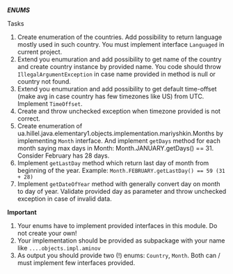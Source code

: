 ***ENUMS***

Tasks

1. Create enumeration of the countries. Add possibility to return language mostly used in such country.
You must implement interface ```Languaged``` in current project.
2. Extend you enumuration and add possibility to get name of the country 
and create country instance by provided name. You code should throw ```IllegalArgumentException```
in case name provided in method is null or country not found.
3. Extend you enumuration and add possibility to get default time-offset 
(make avg in case country has few timezones like US) from UTC. Implement ```TimeOffset```.
4. Create and throw unchecked exception when timezone provided is not correct.
5. Create enumeration of ua.hillel.java.elementary1.objects.implementation.mariyshkin.Months by implementing ```Month``` interface. And implement ```getDays``` method 
for each month saying max days in Month: Month.JANUARY.getDays() == 31. Consider February has 28 days.
6. Implement ```getLastDay``` method which return last day of month from beginning of the year. 
Example: ```Month.FEBRUARY.getLastDay() == 59 (31 + 28)```
7. Implement ```getDateOfYear``` method with generally convert day on month to day of year.
Validate provided day as parameter and throw unchecked exception in case of invalid data.

**Important**

1. Your enums have to implement provided interfaces in this module. Do not create your own!
2. Your implementation should be provided as subpackage with your name like `....objects.impl.aminov`
3. As output you should provide two (!) enums: `Country`, `Month`. Both can / must implement few interfaces provided.

